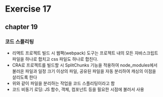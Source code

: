 # Exercise 17

## chapter 19

### 코드 스플리팅

- 리액트 프로젝트 빌드 시 웹팩(webpack) 도구는 프로젝트 내의 모든 자바스크립트 파일을 하나로 합치고 css 파일도 하나로 합친다.
- CRA로 프로젝트를 빌드할 시 SplitChunks 기능을 적용하여 node_modules에서 불러온 파일과 일정 크기 이상의 파일, 공유된 파일을 자동 분리하여 캐싱의 이점을 살리도록 한다
- 위와 같이 파일을 분리하는 작업을 코드 스플리팅이라고 함
- 코드 비동기 로딩: JS 함수, 객체, 컴포넌트 등을 필요한 시점에 불러서 사용
